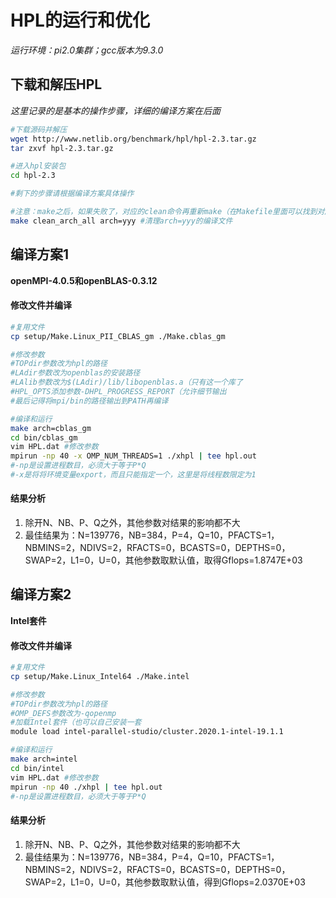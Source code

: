 # HPL的运行和优化

*运行环境：pi2.0集群；gcc版本为9.3.0*



## 下载和解压HPL

*这里记录的是基本的操作步骤，详细的编译方案在后面*

```bash
#下载源码并解压
wget http://www.netlib.org/benchmark/hpl/hpl-2.3.tar.gz
tar zxvf hpl-2.3.tar.gz

#进入hpl安装包
cd hpl-2.3

#剩下的步骤请根据编译方案具体操作

#注意：make之后，如果失败了，对应的clean命令再重新make（在Makefile里面可以找到对应的定义
make clean_arch_all arch=yyy #清理arch=yyy的编译文件
```



## 编译方案1

**openMPI-4.0.5和openBLAS-0.3.12**

#### 修改文件并编译

```bash
#复用文件
cp setup/Make.Linux_PII_CBLAS_gm ./Make.cblas_gm

#修改参数
#TOPdir参数改为hpl的路径
#LAdir参数改为openblas的安装路径
#LAlib参数改为$(LAdir)/lib/libopenblas.a（只有这一个库了
#HPL_OPTS添加参数-DHPL_PROGRESS_REPORT（允许细节输出
#最后记得将mpi/bin的路径输出到PATH再编译

#编译和运行
make arch=cblas_gm
cd bin/cblas_gm
vim HPL.dat #修改参数
mpirun -np 40 -x OMP_NUM_THREADS=1 ./xhpl | tee hpl.out
#-np是设置进程数目，必须大于等于P*Q
#-x是将将环境变量export，而且只能指定一个，这里是将线程数限定为1
```

#### 结果分析

1. 除开N、NB、P、Q之外，其他参数对结果的影响都不大
2. 最佳结果为：N=139776，NB=384，P=4，Q=10，PFACTS=1，NBMINS=2，NDIVS=2，RFACTS=0，BCASTS=0，DEPTHS=0，SWAP=2，L1=0，U=0，其他参数取默认值，取得Gflops=1.8747E+03



## 编译方案2

**Intel套件**

#### 修改文件并编译

```bash
#复用文件
cp setup/Make.Linux_Intel64 ./Make.intel

#修改参数
#TOPdir参数改为hpl的路径
#OMP_DEFS参数改为-qopenmp
#加载Intel套件（也可以自己安装一套
module load intel-parallel-studio/cluster.2020.1-intel-19.1.1

#编译和运行
make arch=intel
cd bin/intel
vim HPL.dat #修改参数
mpirun -np 40 ./xhpl | tee hpl.out
#-np是设置进程数目，必须大于等于P*Q
```

#### 结果分析

1. 除开N、NB、P、Q之外，其他参数对结果的影响都不大
2. 最佳结果为：N=139776，NB=384，P=4，Q=10，PFACTS=1，NBMINS=2，NDIVS=2，RFACTS=0，BCASTS=0，DEPTHS=0，SWAP=2，L1=0，U=0，其他参数取默认值，得到Gflops=2.0370E+03